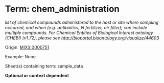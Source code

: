# Term: chem_administration

*list of chemical compounds administered to the host or site where sampling occurred, and when (e.g. antibiotics, N fertilizer, air filter); can include multiple compounds. For Chemical Entities of Biological Interest ontology (CHEBI) (v1.72), please see http://bioportal.bioontology.org/visualize/44603*

Origin: [MIXS:0000751](https://w3id.org/mixs/0000751)

Example: None

Sheet(s) containing term: sample_data

**Optional or context dependent**